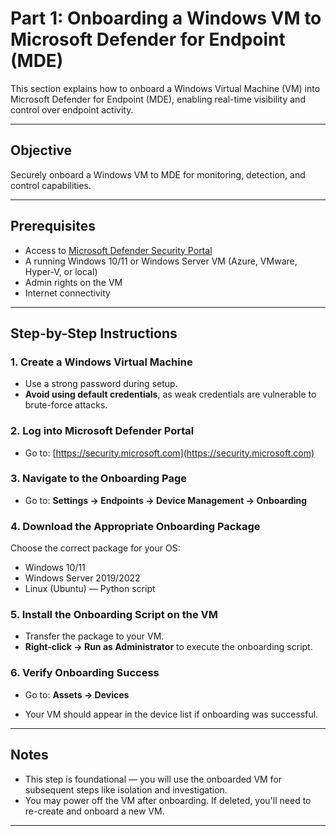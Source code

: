 # Part 1: Onboarding a Windows VM to Microsoft Defender for Endpoint (MDE)

This section explains how to onboard a Windows Virtual Machine (VM) into Microsoft Defender for Endpoint (MDE), enabling real-time visibility and control over endpoint activity.

---

## Objective

Securely onboard a Windows VM to MDE for monitoring, detection, and control capabilities.

---

## Prerequisites

- Access to [Microsoft Defender Security Portal](https://security.microsoft.com)
- A running Windows 10/11 or Windows Server VM (Azure, VMware, Hyper-V, or local)
- Admin rights on the VM
- Internet connectivity

---

## Step-by-Step Instructions

### 1. Create a Windows Virtual Machine

-   Use a strong password during setup.
-   **Avoid using default credentials**, as weak credentials are vulnerable to brute-force attacks.

### 2. Log into Microsoft Defender Portal

- Go to: [https://security.microsoft.com](https://security.microsoft.com)

### 3. Navigate to the Onboarding Page

- Go to: **Settings → Endpoints → Device Management → Onboarding**

### 4. Download the Appropriate Onboarding Package

Choose the correct package for your OS:

- Windows 10/11
- Windows Server 2019/2022
- Linux (Ubuntu) — Python script

### 5. Install the Onboarding Script on the VM

- Transfer the package to your VM.
- **Right-click → Run as Administrator** to execute the onboarding script.

### 6. Verify Onboarding Success

- Go to: **Assets → Devices**

- Your VM should appear in the device list if onboarding was successful.

---

## Notes

- This step is foundational — you will use the onboarded VM for subsequent steps like isolation and investigation.
- You may power off the VM after onboarding. If deleted, you'll need to re-create and onboard a new VM.

---
